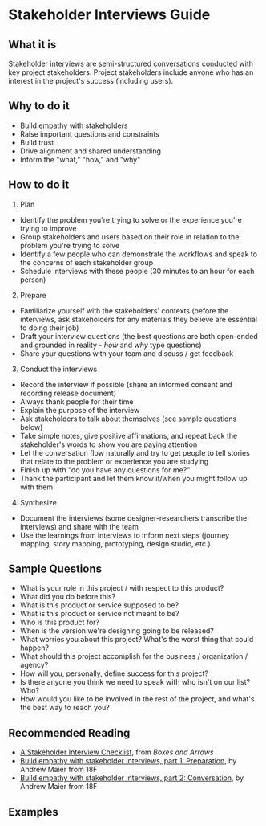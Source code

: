 # Stakeholder Interviews Guide

## What it is

Stakeholder interviews are semi-structured conversations conducted with key project stakeholders. Project stakeholders include anyone who has an interest in the project's success (including users).

## Why to do it

- Build empathy with stakeholders
- Raise important questions and constraints
- Build trust
- Drive alignment and shared understanding
- Inform the "what," "how," and "why"

## How to do it

1.  Plan

- Identify the problem you're trying to solve or the experience you're trying to improve
- Group stakeholders and users based on their role in relation to the problem you're trying to solve
- Identify a few people who can demonstrate the workflows and speak to the concerns of each stakeholder group
- Schedule interviews with these people (30 minutes to an hour for each person)

2.  Prepare

- Familiarize yourself with the stakeholders' contexts (before the interviews, ask stakeholders for any materials they believe are essential to doing their job)
- Draft your interview questions (the best questions are both open-ended and grounded in reality - _how_ and _why_ type questions)
- Share your questions with your team and discuss / get feedback

3.  Conduct the interviews

- Record the interview if possible (share an informed consent and recording release document)
- Always thank people for their time
- Explain the purpose of the interview
- Ask stakeholders to talk about themselves (see sample questions below)
- Take simple notes, give positive affirmations, and repeat back the stakeholder's words to show you are paying attention
- Let the conversation flow naturally and try to get people to tell stories that relate to the problem or experience you are studying
- Finish up with "do you have any questions for me?"
- Thank the participant and let them know if/when you might follow up with them

4.  Synthesize

- Document the interviews (some designer-researchers transcribe the interviews) and share with the team
- Use the learnings from interviews to inform next steps (journey mapping, story mapping, prototyping, design studio, etc.)

## Sample Questions

- What is your role in this project / with respect to this product?
- What did you do before this?
- What is this product or service supposed to be?
- What is this product or service not meant to be?
- Who is this product for?
- When is the version we're designing going to be released?
- What worries you about this project? What's the worst thing that could happen?
- What should this project accomplish for the business / organization / agency?
- How will you, personally, define success for this project?
- Is there anyone you think we need to speak with who isn't on our list? Who?
- How would you like to be involved in the rest of the project, and what's the best way to reach you?

## Recommended Reading

- [A Stakeholder Interview Checklist](http://boxesandarrows.com/a-stakeholder-interview-checklist/), from _Boxes and Arrows_
- [Build empathy with stakeholder interviews, part 1: Preparation](https://18f.gsa.gov/2016/06/20/build-empathy-with-stakeholder-interviews-part-1-preparation/), by Andrew Maier from 18F
- [Build empathy with stakeholder interviews, part 2: Conversation](https://18f.gsa.gov/2016/07/22/building-empathy-with-stakeholder-interviews-part-2-conversation/), by Andrew Maier from 18F

## Examples
